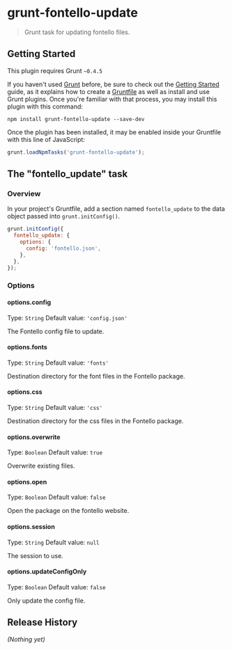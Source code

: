 # grunt-fontello-update

> Grunt task for updating fontello files.

## Getting Started
This plugin requires Grunt `~0.4.5`

If you haven't used [Grunt](http://gruntjs.com/) before, be sure to check out
the [Getting Started](http://gruntjs.com/getting-started) guide, as it explains
how to create a [Gruntfile](http://gruntjs.com/sample-gruntfile) as well as
install and use Grunt plugins. Once you're familiar with that process, you may
install this plugin with this command:

```shell
npm install grunt-fontello-update --save-dev
```

Once the plugin has been installed, it may be enabled inside your Gruntfile with this line of JavaScript:

```js
grunt.loadNpmTasks('grunt-fontello-update');
```

## The "fontello_update" task

### Overview
In your project's Gruntfile, add a section named `fontello_update` to the data object passed into `grunt.initConfig()`.

```js
grunt.initConfig({
  fontello_update: {
    options: {
      config: 'fontello.json',
    },
  },
});
```

### Options

#### options.config
Type: `String`
Default value: `'config.json'`

The Fontello config file to update.

#### options.fonts
Type: `String`
Default value: `'fonts'`

Destination directory for the font files in the Fontello package.

#### options.css
Type: `String`
Default value: `'css'`

Destination directory for the css files in the Fontello package.

#### options.overwrite
Type: `Boolean`
Default value: `true`

Overwrite existing files.

#### options.open
Type: `Boolean`
Default value: `false`

Open the package on the fontello website.

#### options.session
Type: `String`
Default value: `null`

The session to use.

#### options.updateConfigOnly
Type: `Boolean`
Default value: `false`

Only update the config file.

## Release History
_(Nothing yet)_
